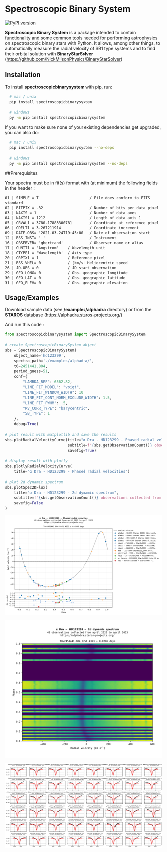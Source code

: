 
# Spectroscopic Binary System

[![PyPI version](https://badge.fury.io/py/spectroscopicbinarysystem.svg?1.1.4)](https://badge.fury.io/py/spectroscopicbinarysystem)

**Spectroscopic Binary System** is a package intended to contain functionality and some common tools needed for performing astrophysics on spectroscopic binary stars with Python. It allows, among other things, to automatically measure the radial velocity of SB1 type systems and to find their orbital solution with **BinaryStarSolver** (https://github.com/NickMilsonPhysics/BinaryStarSolver)


## Installation

To install **spectroscopicbinarysystem** with pip, run:
```bash
  # mac / unix
  pip install spectroscopicbinarysystem

  # windows
  py -m pip install spectroscopicbinarysystem
```

If you want to make sure none of your existing dependencies get upgraded, you can also do:
```bash
  # mac / unix
  pip install spectroscopicbinarysystem --no-deps 

  # windows
  py -m pip install spectroscopicbinarysystem --no-deps
```

##Prerequisites

Your spectra must be in fit(s) format with (at minimum) the following fields in the header :
```
01 | SIMPLE = T                       / File does conform to FITS standard
02 | BITPIX = -32                     / Number of bits per data pixel
03 | NAXIS = 1                        / Number of data axes
04 | NAXIS1 = 1212                    / Length of data axis 1
05 | CRVAL1 = 3780.17883300781        / Coordinate at reference pixel
06 | CDELT1 = 3.267211914             / Coordinate increment
09 | DATE-OBS= '2021-03-24T19:45:00'  / Date of observation start
12 | BSS_INST= ' '                    / Instrument
16 | OBSERVER= 'gbertrand'            / Observer name or alias
17 | CUNIT1 = 'Angstrom'    / Wavelength unit
18 | CTYPE1 = 'Wavelength'  / Axis type
20 | CRPIX1 = 1             / Reference pixel
21 | BSS_VHEL= 0            / [km/s] Heliocentric speed
26 | JD-OBS = 0             / JD start observation
29 | GEO_LONG= 0            / Obs. geographic longitude
30 | GEO_LAT = 0            / Obs. geographic latitude
31 | GEO_ELEV= 0            / Obs. geographic elevation
```


## Usage/Examples

Download sample data (see **/examples/alphadra** directory) or from the **STAROS** database (https://alphadra.staros-projects.org/)

And run this code :

```python
from spectroscopicbinarysystem import SpectroscopicBinarySystem

# create SpectroscopicBinarySystem object
sbs = SpectroscopicBinarySystem(
    object_name='hd123299',
    spectra_path='./examples/alphadra/',
    t0=2451441.804,
    period_guess=51,
    conf={
        "LAMBDA_REF": 6562.82,
        "LINE_FIT_MODEL": "voigt",
        "LINE_FIT_WINDOW_WIDTH": 10,
        "LINE_FIT_CONT_NORM_EXCLUDE_WIDTH": 1.5,
        "LINE_FIT_FWHM": .5,
        "RV_CORR_TYPE": "barycentric",
        "SB_TYPE": 1
    },
    debug=True)

# plot result with matplotlib and save the results
sbs.plotRadialVelocityCurve(title="α Dra - HD123299 - Phased radial velocities", 
                            subtitle=f"{sbs.getObservationCount()} observations collected from april 2022 to april 2023",
                            savefig=True)
 
# display result with plotly
sbs.plotlyRadialVelocityCurve(
    title="α Dra - HD123299 - Phased radial velocities")

# plot 2d dynamic spectrum
sbs.plotSpec2DFlux(
    title="α Dra - HD123299 - 2d dynamic spectrum",
    subtitle=f"{sbs.getObservationCount()} observations collected from april 2022 to april 2023",
    savefig=False
)
```

![results](https://github.com/guillbertrand/spectrobinarystarsystem/blob/master/examples/alphadra/hd123299_phased_result.png)

![results](https://github.com/guillbertrand/spectrobinarystarsystem/blob/master/examples/alphadra/hd123299_2d_spectrum_result.png)

![results](https://github.com/guillbertrand/spectrobinarystarsystem/blob/master/examples/alphadra/sbs_debug_result.png)

